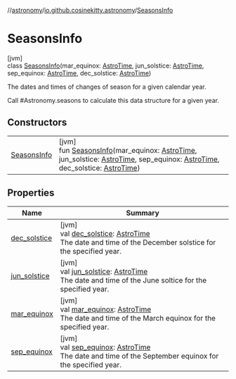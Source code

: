 //[astronomy](../../../index.md)/[io.github.cosinekitty.astronomy](../index.md)/[SeasonsInfo](index.md)

# SeasonsInfo

[jvm]\
class [SeasonsInfo](index.md)(mar_equinox: [AstroTime](../-astro-time/index.md), jun_solstice: [AstroTime](../-astro-time/index.md), sep_equinox: [AstroTime](../-astro-time/index.md), dec_solstice: [AstroTime](../-astro-time/index.md))

The dates and times of changes of season for a given calendar year.

Call #Astronomy.seasons to calculate this data structure for a given year.

## Constructors

| | |
|---|---|
| [SeasonsInfo](-seasons-info.md) | [jvm]<br>fun [SeasonsInfo](-seasons-info.md)(mar_equinox: [AstroTime](../-astro-time/index.md), jun_solstice: [AstroTime](../-astro-time/index.md), sep_equinox: [AstroTime](../-astro-time/index.md), dec_solstice: [AstroTime](../-astro-time/index.md)) |

## Properties

| Name | Summary |
|---|---|
| [dec_solstice](dec_solstice.md) | [jvm]<br>val [dec_solstice](dec_solstice.md): [AstroTime](../-astro-time/index.md)<br>The date and time of the December solstice for the specified year. |
| [jun_solstice](jun_solstice.md) | [jvm]<br>val [jun_solstice](jun_solstice.md): [AstroTime](../-astro-time/index.md)<br>The date and time of the June soltice for the specified year. |
| [mar_equinox](mar_equinox.md) | [jvm]<br>val [mar_equinox](mar_equinox.md): [AstroTime](../-astro-time/index.md)<br>The date and time of the March equinox for the specified year. |
| [sep_equinox](sep_equinox.md) | [jvm]<br>val [sep_equinox](sep_equinox.md): [AstroTime](../-astro-time/index.md)<br>The date and time of the September equinox for the specified year. |
